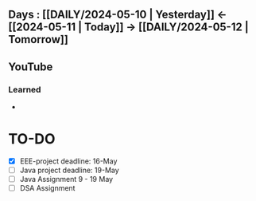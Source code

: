 ## Days : [[DAILY/2024-05-10 | Yesterday]]  <- [[2024-05-11 | Today]]  -> [[DAILY/2024-05-12 | Tomorrow]]


## YouTube


### Learned
- 

# TO-DO

- [x] EEE-project deadline: 16-May
- [ ] Java project deadline: 19-May
- [ ] Java Assignment 9 - 19 May
- [ ] DSA Assignment